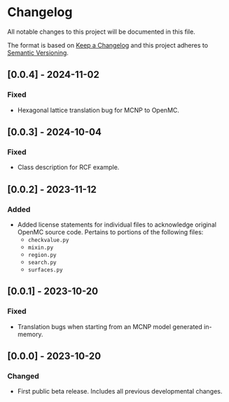 # Changelog
All notable changes to this project will be documented in this file.

The format is based on [Keep a Changelog](http://keepachangelog.com/en/1.0.0/)
and this project adheres to [Semantic Versioning](http://semver.org/spec/v2.0.0.html).

## [0.0.4] - 2024-11-02
### Fixed
- Hexagonal lattice translation bug for MCNP to OpenMC.

## [0.0.3] - 2024-10-04
### Fixed
- Class description for RCF example.

## [0.0.2] - 2023-11-12
### Added
- Added license statements for individual files to acknowledge original OpenMC source code. Pertains to portions of the following files:
    - `checkvalue.py`
    - `mixin.py`
    - `region.py` 
    - `search.py`
    - `surfaces.py`

## [0.0.1] - 2023-10-20
### Fixed
- Translation bugs when starting from an MCNP model generated in-memory.

## [0.0.0] - 2023-10-20
### Changed 
- First public beta release. Includes all previous developmental changes.
